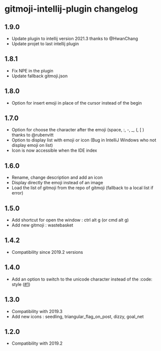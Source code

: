<!-- Keep a Changelog guide -> https://keepachangelog.com -->

# gitmoji-intellij-plugin changelog

## 1.9.0
- Update plugin to intellij version 2021.3 thanks to @HwanChang
- Update projet to last intellij plugin

## 1.8.1
- Fix NPE in the plugin</li>
- Update fallback gitmoji.json</li>

## 1.8.0
- Option for insert emoji in place of the cursor instead of the begin

## 1.7.0
- Option for choose the character after the emoji (space, :, -, _, (, [ ) thanks to @rubenvitt
- Option to display list with emoji or icon (Bug in IntelliJ Windows who not display emoji on list)
- Icon is now accessible when the IDE index

## 1.6.0
- Rename, change description and add an icon
- Display directly the emoji instead of an image
- Load the list of gitmoji from the repo of gitmoji (fallback to a local list if error)

## 1.5.0
- Add shortcut for open the window : ctrl alt g (or cmd alt g)
- Add new gitmoji : wastebasket

## 1.4.2
- Compatibility since 2019.2 versions

## 1.4.0
- Add an option to switch to the unicode character instead of the :code: style (<a href="https://github.com/patou/gitmoji-intellij-plugin/issues/1">#1</a>)

## 1.3.0
- Compatibility with 2019.3
- Add new icons : seedling, triangular_flag_on_post, dizzy, goal_net

## 1.2.0
- Compatibility with 2019.2
